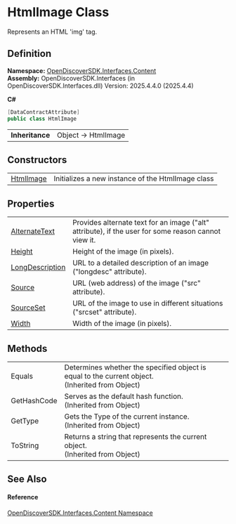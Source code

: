 # HtmlImage Class


Represents an HTML 'img' tag.



## Definition
**Namespace:** <a href="79f11d04-c275-b915-db5b-ab2227989555">OpenDiscoverSDK.Interfaces.Content</a>  
**Assembly:** OpenDiscoverSDK.Interfaces (in OpenDiscoverSDK.Interfaces.dll) Version: 2025.4.4.0 (2025.4.4)

**C#**
``` C#
[DataContractAttribute]
public class HtmlImage
```

<table><tr><td><strong>Inheritance</strong></td><td>Object  →  HtmlImage</td></tr>
</table>



## Constructors
<table>
<tr>
<td><a href="52ba45c2-0fe3-2885-3cd4-56d34815228f">HtmlImage</a></td>
<td>Initializes a new instance of the HtmlImage class</td></tr>
</table>

## Properties
<table>
<tr>
<td><a href="cfef6da6-1236-eb5a-87cb-92e62c8c6568">AlternateText</a></td>
<td>Provides alternate text for an image ("alt" attribute), if the user for some reason cannot view it.</td></tr>
<tr>
<td><a href="602fa976-01c4-af5c-ef83-f6ed2868a8fc">Height</a></td>
<td>Height of the image (in pixels).</td></tr>
<tr>
<td><a href="1983a61b-b542-eb63-7d93-d86cb742abf9">LongDescription</a></td>
<td>URL to a detailed description of an image ("longdesc" attribute).</td></tr>
<tr>
<td><a href="af93b47d-2620-a604-1965-c4360c6792e7">Source</a></td>
<td>URL (web address) of the image ("src" attribute).</td></tr>
<tr>
<td><a href="a67dc6c1-5768-7dad-4707-e4a83d15fb53">SourceSet</a></td>
<td>URL of the image to use in different situations ("srcset" attribute).</td></tr>
<tr>
<td><a href="aae347d8-bc53-17c2-4225-ed73ae322c37">Width</a></td>
<td>Width of the image (in pixels).</td></tr>
</table>

## Methods
<table>
<tr>
<td>Equals</td>
<td>Determines whether the specified object is equal to the current object.<br />(Inherited from Object)</td></tr>
<tr>
<td>GetHashCode</td>
<td>Serves as the default hash function.<br />(Inherited from Object)</td></tr>
<tr>
<td>GetType</td>
<td>Gets the Type of the current instance.<br />(Inherited from Object)</td></tr>
<tr>
<td>ToString</td>
<td>Returns a string that represents the current object.<br />(Inherited from Object)</td></tr>
</table>

## See Also


#### Reference
<a href="79f11d04-c275-b915-db5b-ab2227989555">OpenDiscoverSDK.Interfaces.Content Namespace</a>  

